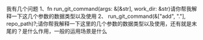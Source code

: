 我有几个问题
1、fn run_git_command(args: &[&str], work_dir: &str)请你帮我解释一下这几个参数的数据类型以及使用
2、 run_git_command(&["add", "."], repo_path)?;请你帮我解释一下这里的几个参数的数据类型以及使用，还有就是末尾的？是什么作用，一般的运用场景是什么